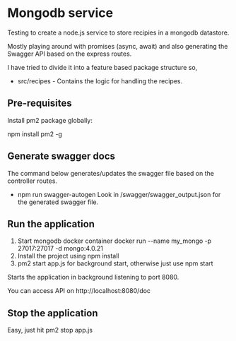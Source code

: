 # Mongodb service

Testing to create a node.js service to store recipies in a mongodb datastore.

Mostly playing around with promises (async, await) and also generating the Swagger API based on the express routes. 

I have tried to divide it into a feature based package structure so,
* src/recipes - Contains the logic for handling the recipes. 

## Pre-requisites

Install pm2 package globally:

npm install pm2 -g

## Generate swagger docs

The command below generates/updates the swagger file based on the controller routes. 
* npm run swagger-autogen
Look in /swagger/swagger_output.json for the generated swagger file.

## Run the application

1. Start mongodb docker container docker run --name my_mongo -p 27017:27017 -d mongo:4.0.21
2. Install the project using npm install
3. pm2 start app.js for background start, otherwise just use npm start
 
Starts the application in background listening to port 8080.

You can access API on http://localhost:8080/doc

## Stop the application
Easy, just hit pm2 stop app.js